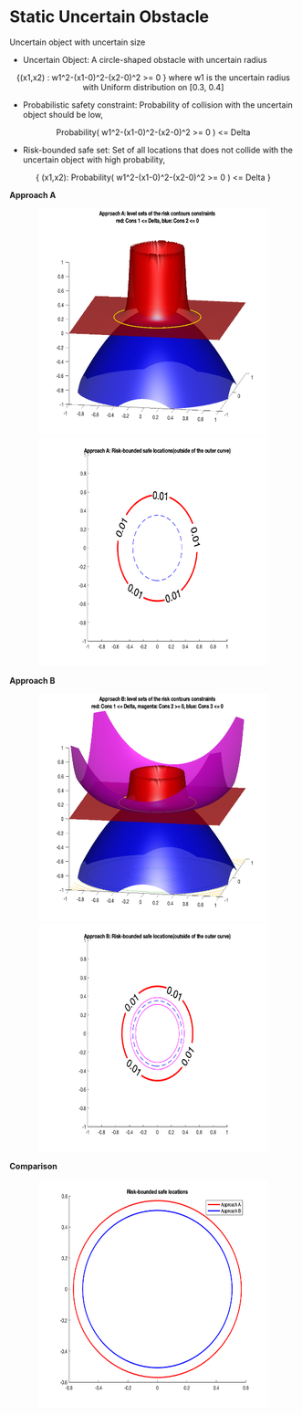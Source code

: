 

# Static Uncertain Obstacle


Uncertain object with uncertain size

* Uncertain Object: A circle-shaped obstacle with uncertain radius

<p align="center">
{(x1,x2) : w1^2-(x1-0)^2-(x2-0)^2 >= 0 } where w1 is the uncertain radius with Uniform distribution on [0.3, 0.4]
<p>


* Probabilistic safety constraint:
Probability of collision with the uncertain object should be low, 
<p align="center">
Probability( w1^2-(x1-0)^2-(x2-0)^2 >= 0 ) <= Delta
<p>

* Risk-bounded safe set:
Set of all locations that does not collide with the uncertain object with high probability,
<p align="center">
{ (x1,x2): Probability( w1^2-(x1-0)^2-(x2-0)^2 >= 0 ) <= Delta }
<p>



**Approach A**
<p align="center">
<img src="https://github.com/jasour/Risk-Contours/blob/main/Examples/Example_1_Static/Plots/A_1.png" width="400" height="400" />
<img src="https://github.com/jasour/Risk-Contours/blob/main/Examples/Example_1_Static/Plots/A_2.png" width="400" height="400" />
<p align = "center">


**Approach B**
<p align="center">
<img src="https://github.com/jasour/Risk-Contours/blob/main/Examples/Example_1_Static/Plots/B_1.png" width="400" height="400" />
<img src="https://github.com/jasour/Risk-Contours/blob/main/Examples/Example_1_Static/Plots/B_2.png" width="400" height="400" />
<p align = "center">

  
  **Comparison**
  <p align="center">
<img src="https://github.com/jasour/Risk-Contours/blob/main/Examples/Example_1_Static/Plots/A_B.png" width="400" height="400" />
<p align = "center">



